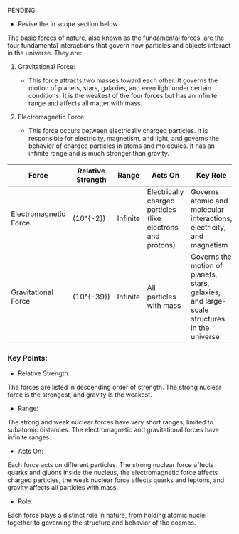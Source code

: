 PENDING

- Revise the in scope section below

The basic forces of nature, also known as the fundamental forces, are the four fundamental interactions that govern how particles and objects interact in the universe. They are:

1. Gravitational Force:

   - This force attracts two masses toward each other. It governs the motion of planets, stars, galaxies, and even light under certain conditions. It is the weakest of the four forces but has an infinite range and affects all matter with mass.

2. Electromagnetic Force:

   - This force occurs between electrically charged particles. It is responsible for electricity, magnetism, and light, and governs the behavior of charged particles in atoms and molecules. It has an infinite range and is much stronger than gravity.


| Force               | Relative Strength | Range                | Acts On                                  | Key Role                                  |
|-------------------------|-----------------------|--------------------------|----------------------------------------------|-----------------------------------------------|
| Electromagnetic Force| \(10^{-2}\)           | Infinite                 | Electrically charged particles (like electrons and protons) | Governs atomic and molecular interactions, electricity, and magnetism |
| Gravitational Force | \(10^{-39}\)          | Infinite                 | All particles with mass                      | Governs the motion of planets, stars, galaxies, and large-scale structures in the universe |


### Key Points:

- Relative Strength: 

The forces are listed in descending order of strength. The strong nuclear force is the strongest, and gravity is the weakest.

- Range: 

The strong and weak nuclear forces have very short ranges, limited to subatomic distances. The electromagnetic and gravitational forces have infinite ranges.

- Acts On: 

Each force acts on different particles. The strong nuclear force affects quarks and gluons inside the nucleus, the electromagnetic force affects charged particles, the weak nuclear force affects quarks and leptons, and gravity affects all particles with mass.

- Role: 

Each force plays a distinct role in nature, from holding atomic nuclei together to governing the structure and behavior of the cosmos.
